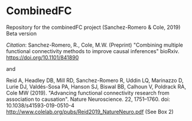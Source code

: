 # CombinedFC
Repository for the combinedFC project (Sanchez-Romero &amp; Cole, 2019)\
Beta version

*Citation*: Sanchez-Romero, R., Cole, M.W. (Preprint) "Combining multiple functional connectivity methods to improve causal inferences" bioRxiv. https://doi.org/10.1101/841890

and

Reid A, Headley DB, Mill RD, Sanchez-Romero R, Uddin LQ, Marinazzo D, Lurie DJ, Valdés-Sosa PA, Hanson SJ, Biswal BB, Calhoun V, Poldrack RA, Cole MW (2019). "Advancing functional connectivity research from association to causation". Nature Neuroscience. 22, 1751–1760. doi: 10.1038/s41593-019-0510-4
http://www.colelab.org/pubs/Reid2019_NatureNeuro.pdf
(See Box 2)
